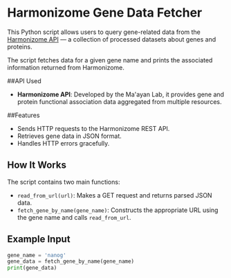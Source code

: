 # Harmonizome Gene Data Fetcher

This Python script allows users to query gene-related data from the [Harmonizome API](https://maayanlab.cloud/Harmonizome/) — a collection of processed datasets about genes and proteins.

The script fetches data for a given gene name and prints the associated information returned from Harmonizome.

##API Used

- **Harmonizome API**: Developed by the Ma'ayan Lab, it provides gene and protein functional association data aggregated from multiple resources.

##Features

- Sends HTTP requests to the Harmonizome REST API.
- Retrieves gene data in JSON format.
- Handles HTTP errors gracefully.

## How It Works

The script contains two main functions:

- `read_from_url(url)`: Makes a GET request and returns parsed JSON data.
- `fetch_gene_by_name(gene_name)`: Constructs the appropriate URL using the gene name and calls `read_from_url`.

## Example Input

```python
gene_name = 'nanog'
gene_data = fetch_gene_by_name(gene_name)
print(gene_data)

